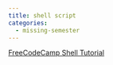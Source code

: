 ```yaml
---
title: shell script
categories:
  - missing-semester
---
```

[FreeCodeCamp Shell Tutorial](https://www.freecodecamp.org/chinese/news/bash-scripting-tutorial-linux-shell-script-and-command-line-for-beginners/)

